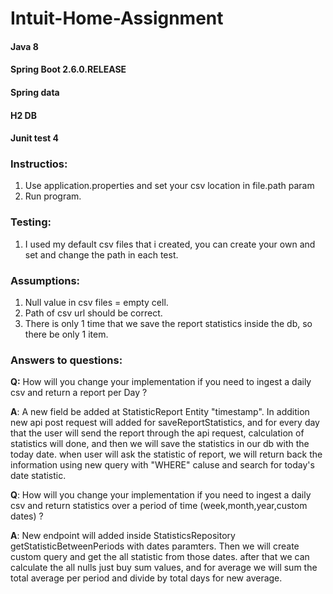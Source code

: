 # Intuit-Home-Assignment

#### Java 8
#### Spring Boot 2.6.0.RELEASE
#### Spring data
#### H2 DB
#### Junit test 4

### Instructios:

1. Use application.properties and set your csv location in file.path param
2. Run program.

### Testing:
1. I used my default csv files that i created, you can create your own and set and change the path in each test.

### Assumptions:
1. Null value in csv files = empty cell.
2. Path of csv url should be correct.
3. There is only 1 time that we save the report statistics inside the db, so there be only 1 item.

### Answers to questions:
**Q:** How will you change your implementation if you need to ingest a daily csv and return a
report per Day ?

**A**: A new field be added at StatisticReport Entity "timestamp". In addition new api post request will added for saveReportStatistics,  and for every day that the user will send the report through the api request, calculation of statistics will done, and then we will save the statistics in our db with the today date. when user will ask the statistic of report, we will return back the information using new query with "WHERE" caluse and search for today's date statistic.

**Q**: How will you change your implementation if you need to ingest a daily csv and return
statistics over a period of time (week,month,year,custom dates) ?

**A**: New endpoint will added inside StatisticsRepository getStatisticBetweenPeriods with dates paramters. Then we will create custom query and get the all statistic from those dates. after that we can calculate the all nulls just buy sum values, and for average we will sum the total average per period and divide by total days for new average.


